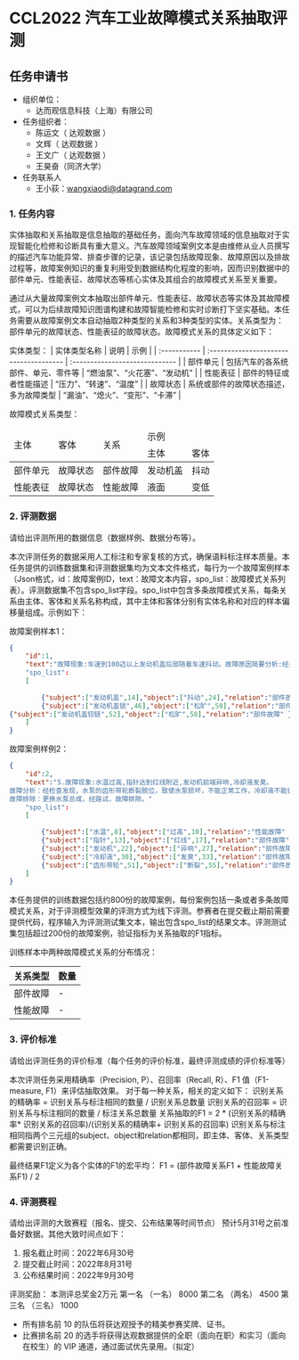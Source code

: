 # CCL2022 汽车工业故障模式关系抽取评测

## 任务申请书

- 组织单位：
  - 达而观信息科技（上海）有限公司
- 任务组织者：
  - 陈运文（ 达观数据 ）
  - 文辉（ 达观数据 ）
  - 王文广（ 达观数据 ）
  - 王昊奋（同济大学）
- 任务联系人
  - 王小荻：wangxiaodi@datagrand.com

### 1. 任务内容

实体抽取和关系抽取是信息抽取的基础任务，面向汽车故障领域的信息抽取对于实现智能化检修和诊断具有重大意义。汽车故障领域案例文本是由维修从业人员撰写的描述汽车功能异常、排查步骤的记录，该记录包括故障现象、故障原因以及排故过程等，故障案例知识的重复利用受到数据结构化程度的影响，因而识别数据中的部件单元、性能表征、故障状态等核心实体及其组合的故障模式关系至关重要。

通过从大量故障案例文本抽取出部件单元、性能表征、故障状态等实体及其故障模式，可以为后续故障知识图谱构建和故障智能检修和实时诊断打下坚实基础。本任务需要从故障案例文本自动抽取2种类型的关系和3种类型的实体。关系类型为：部件单元的故障状态、性能表征的故障状态。故障模式关系的具体定义如下：

实体类型：
| 实体类型名称 | 说明                                   | 示例                           |
| :----------- | :------------------------------------- | :----------------------------- |
| 部件单元     | 包括汽车的各系统部件、单元、零件等     | “燃油泵”、“火花塞”、“发动机”   |
| 性能表征     | 部件的特征或者性能描述                 | “压力”、“转速”、“温度”         |
| 故障状态     | 系统或部件的故障状态描述，多为故障类型 | “漏油”、“熄火”、“变形”、“卡滞” |

故障模式关系类型：

<table>
<thead>
    <tr>
        <td rowspan=2>主体</td>
        <td rowspan=2>客体</td>
        <td rowspan=2>关系</td>
        <td colspan=2>示例</td>
    </tr>
    <tr>
    <td>主体</td>
    <td>客体</td>
    </tr>		
</thead>
<tbody>
    <tr>
        <td>部件单元</td>
        <td>故障状态</td>
        <td>部件故障</td>
        <td>发动机盖</td>
        <td>抖动</td>
    </tr>
    <tr>
        <td>性能表征</td>
        <td>故障状态</td>
        <td>性能故障</td>
        <td>液面</td>
        <td>变低</td>		
    </tr>
</tbody>
</table>

### 2. 评测数据

请给出评测所用的数据信息（数据样例、数据分布等）。

本次评测任务的数据采用人工标注和专家复核的方式，确保语料标注样本质量。本任务提供的训练数据集和评测数据集均为文本文件格式，每行为一个故障案例样本（Json格式，id：故障案例ID，text：故障文本内容，spo_list：故障模式关系列表）。评测数据集不包含spo_list字段。spo_list中包含多条故障模式关系，每条关系由主体、客体和关系名称构成，其中主体和客体分别有实体名称和对应的样本偏移量组成。示例如下：

故障案例样本1：

```json
{
	"id":1,
    "text":"故障现象:车速到100迈以上发动机盖后部随着车速抖动。故障原因简要分析:经技术人员试车；怀疑发动机盖锁或发动机盖铰链松旷。"
    "spo_list":
    [
        
        {"subject":["发动机盖",14],"object":["抖动",24],"relation":"部件故障" },
        {"subject":["发动机盖锁",46],"object":["松旷",58],"relation":"部件故障" },
{"subject":["发动机盖铰链",52],"object":["松旷",58],"relation":"部件故障" }
    ]
}
```

故障案例样例2：
```json
{
	"id":2,
    "text":"5.故障现象:水温过高,指针达到红线附近,发动机前端异响,冷却液发臭。
故障分析：经检查发现，水泵的齿形带轮断裂脱位，致使水泵损坏，不能正常工作，冷却液不能循环，造成水温过高；发动机的异响也是从水泵轮上发出的。
故障排除：更换水泵总成，经路试，故障排除。"
    "spo_list":
    [
        
        {"subject":["水温",8],"object":["过高",10],"relation":"性能故障" },
        {"subject":["指针",13],"object":["红线",17],"relation":"部件故障" },
        {"subject":["发动机",22],"object":["异响",27],"relation":"部件故障" },
        {"subject":["冷却液",30],"object":["发臭",33],"relation":"部件故障" },
        {"subject":["齿形带轮",51],"object":["断裂",55],"relation":"部件故障" }
    ]
}
```

本任务提供的训练数据包括约800份的故障案例，每份案例包括一条或者多条故障模式关系，对于评测模型效果的评测方式为线下评测。参赛者在提交截止期前需要提供代码，程序输入为评测测试集文本，输出包含spo_list的结果文本。评测测试集包括超过200份的故障案例，验证指标为关系抽取的F1指标。

训练样本中两种故障模式关系的分布情况：

| 关系类型 | 数量 |
| :------- | :--- |
| 部件故障 | -    |
| 性能故障 | -    |

### 3. 评价标准

请给出评测任务的评价标准（每个任务的评价标准，最终评测成绩的评价标准等）

本次评测任务采用精确率（Precision, P）、召回率（Recall, R）、F1 值（F1-measure, F1）来评估抽取效果。
对于每一种关系，相关的定义如下：
识别关系的精确率 = 识别关系与标注相同的数量 / 识别关系总数量
识别关系的召回率 = 识别关系与标注相同的数量 / 标注关系总数量
关系抽取的F1 = 2 * (识别关系的精确率* 识别关系的召回率)/(识别关系的精确率+ 识别关系的召回率)
识别关系与标注相同指两个三元组的subject、object和relation都相同，即主体、客体、关系类型都需要识别正确。

最终结果F1定义为各个实体的F1的宏平均：
F1 = (部件故障关系F1 + 性能故障关系F1) / 2



### 4. 评测赛程

请给出评测的大致赛程（报名、提交、公布结果等时间节点）
预计5月31号之前准备好数据。其他大致时间点如下：
1.	报名截止时间：2022年6月30号
2.	提交截止时间：2022年8月31号
3.	公布结果时间：2022年9月30号

评测奖励：
本测评总奖金2万元
第一名 （一名） 8000
第二名 （两名） 4500
第三名 （三名） 1000

- 所有排名前 10 的队伍将获达观授予的精美参赛奖牌、证书。
- 比赛排名前 20 的选手将获得达观数据提供的全职（面向在职）和实习（面向在校生）的 VIP 通道，通过面试优先录用。（拟定）


